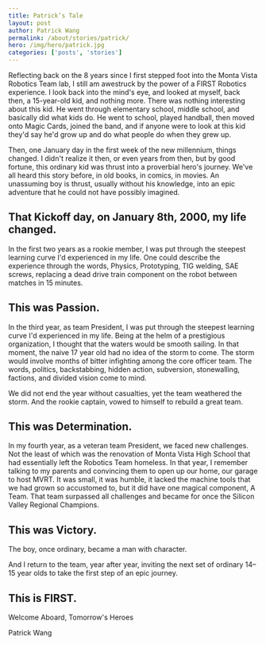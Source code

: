 ```yaml
---
title: Patrick’s Tale
layout: post
author: Patrick Wang
permalink: /about/stories/patrick/
hero: /img/hero/patrick.jpg
categories: ['posts', 'stories']
---
```


Reflecting back on the 8 years since I first stepped foot into the Monta Vista
Robotics Team lab, I still am awestruck by the power of a FIRST Robotics
experience. I look back into the mind's eye, and looked at myself, back then, a
15-year-old kid, and nothing more. There was nothing interesting about this kid.
He went through elementary school, middle school, and basically did what kids
do. He went to school, played handball, then moved onto Magic Cards, joined the
band, and if anyone were to look at this kid they'd say he'd grow up and do what
people do when they grew up.

Then, one January day in the first week of the new millennium, things changed. I
didn't realize it then, or even years from then, but by good fortune, this
ordinary kid was thrust into a proverbial hero's journey. We've all heard this
story before, in old books, in comics, in movies. An unassuming boy is thrust,
usually without his knowledge, into an epic adventure that he could not have
possibly imagined.

## That Kickoff day, on January 8th, 2000, my life changed.

In the first two years as a rookie member, I was put through the steepest
learning curve I'd experienced in my life. One could describe the experience
through the words, Physics, Prototyping, TIG welding, SAE screws, replacing a
dead drive train component on the robot between matches in 15 minutes.

## This was Passion.

In the third year, as team President, I was put through the steepest learning
curve I'd experienced in my life. Being at the helm of a prestigious
organization, I thought that the waters would be smooth sailing. In that moment,
the naive 17 year old had no idea of the storm to come. The storm would involve
months of bitter infighting among the core officer team. The words, politics,
backstabbing, hidden action, subversion, stonewalling, factions, and divided
vision come to mind.

We did not end the year without casualties, yet the team weathered the storm.
And the rookie captain, vowed to himself to rebuild a great team.

## This was Determination.

In my fourth year, as a veteran team President, we faced new challenges. Not the
least of which was the renovation of Monta Vista High School that had
essentially left the Robotics Team homeless. In that year, I remember talking to
my parents and convincing them to open up our home, our garage to host MVRT. It
was small, it was humble, it lacked the machine tools that we had grown so
accustomed to, but it did have one magical component, A Team. That team
surpassed all challenges and became for once the Silicon Valley Regional
Champions.

## This was Victory.

The boy, once ordinary, became a man with character.

And I return to the team, year after year, inviting the next set of ordinary
14–15 year olds to take the first step of an epic journey.

## This is FIRST.

Welcome Aboard, Tomorrow's Heroes

Patrick Wang
